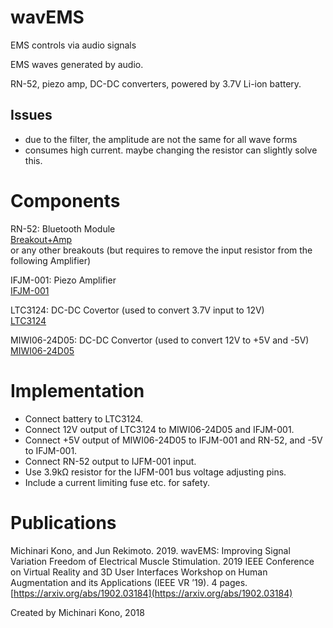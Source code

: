 # wavEMS
EMS controls via audio signals  
  
  
EMS waves generated by audio.  
  
RN-52, piezo amp, DC-DC converters, powered by 3.7V Li-ion battery.  
  
## Issues  
- due to the filter, the amplitude are not the same for all wave forms  
- consumes high current. maybe changing the resistor can slightly solve this.  
  
  
# Components  
RN-52: Bluetooth Module  
[Breakout+Amp](https://shop.emergeplus.jp/hachiware-btamp-kit/)  
or any other breakouts (but requires to remove the input resistor from the following Amplifier)  
  
IFJM-001: Piezo Amplifier  
[IFJM-001](https://www.marutsu.co.jp/pc/i/1099677/)  
  
LTC3124: DC-DC Covertor (used to convert 3.7V input to 12V)  
[LTC3124](https://strawberry-linux.com/catalog/items?code=13124)  
  
MIWI06-24D05: DC-DC Convertor (used to convert 12V to +5V and -5V)  
[MIWI06-24D05](http://akizukidenshi.com/catalog/g/gM-06536/) 
  
  
# Implementation  
- Connect battery to LTC3124.
- Connect 12V output of LTC3124 to MIWI06-24D05 and IFJM-001.
- Connect +5V output of MIWI06-24D05 to IFJM-001 and RN-52, and -5V to IFJM-001.
- Connect RN-52 output to IJFM-001 input.
- Use 3.9kΩ resistor for the IJFM-001 bus voltage adjusting pins.
- Include a current limiting fuse etc. for safety.
  
# Publications  
Michinari Kono, and Jun Rekimoto. 2019. wavEMS: Improving Signal Variation Freedom of Electrical Muscle Stimulation. 2019 IEEE Conference on Virtual Reality and 3D User Interfaces Workshop on Human Augmentation and its Applications (IEEE VR ’19). 4 pages. [https://arxiv.org/abs/1902.03184](https://arxiv.org/abs/1902.03184)  
  
Created by Michinari Kono, 2018
